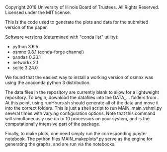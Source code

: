 Copyright 2018 University of Illinois Board of Trustees. All Rights Reserved. Licensed under the MIT license.

This is the code used to generate the plots and data for the submitted version of the paper.

Software versions (determined with "conda list" utility):

* python 3.6.5
* osmnx 0.8.1 (conda-forge channel)
* pandas 0.23.1
* networkx 2.1
* sqlite 3.24.0

We found that the easiest way to install a working version of osmnx was using the anaconda python 3 distribution.

The data files in the repository are currently blank to allow for a lightweight repository. To begin, download the datafiles into the DATA_... folders from <insert url>. At this point, using runHours.sh should generate all of the data and move it into the correct folders. This is just a shell script to run MAIN_main_vehmi.py several times with varying configuration options. Note that this command will simultaneously use up to 10 processors on your system, and is the computationally intensive part of the package.
  
Finally, to make plots, one need simply run the corresponding jupyter notebook. The python files MAIN_makeplots*.py serve as the engine for generating the graphs, and are run via the notebooks. 
